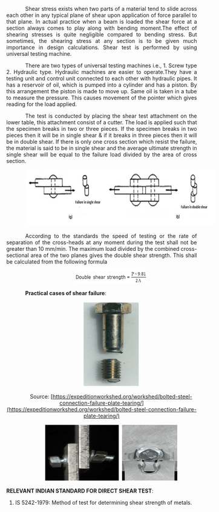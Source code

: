 <div  style="text-align: justify; text-indent: 50px">

Shear stress exists when two parts of a material tend to slide across each other in any typical plane of shear upon application of force parallel to that plane. In actual practice when a beam is loaded the shear force at a section always comes to play along with bending moment.The effect of shearing stresses is quite negligible compared to bending stress. But sometimes, the shearing stress at any section is to be given much importance in design calculations. Shear test is performed by using universal testing machine.

There are two types of universal testing machines i.e., 1. Screw type 2. Hydraulic type. Hydraulic machines are easier to operate.They have a testing unit and control unit connected to each other with hydraulic pipes. It has a reservoir of oil, which is pumped into a cylinder and has a piston. By this arrangement the piston is made to move up. Same oil is taken in a tube to measure the pressure. This causes movement of the pointer which gives reading for the load applied.

The test is conducted by placing the shear test attachment on the lower table, this attachment consist of a cutter. The load is applied such that the specimen breaks in two or three pieces. If the specimen breaks in two pieces then it will be in single shear & if it breaks in three pieces then it will be in double shear. If there is only one cross section which resist the failure, the material is said to be in single shear and the average ultimate strength in single shear will be equal to the failure load divided by the area of cross section.

<div style="text-align: center">

[<img src="./images/plate1.png" width="500" height="150"/>](./images/plate1.png)

</div>

According to the standards the speed of testing or the rate of separation of the cross-heads at any moment during the test shall not be greater than 10 mm/min. The maximum load divided by the combined cross-sectional area of the two planes gives the double shear strength. This shall be calculated from the following formula

<div style="text-align: center">

[<img src="./images/plate2.png" width="190" height="35"/>](./images/plate2.png)

</div>

**Practical cases of shear failure**:

<div style="text-align: center">

[<img src="./images/plate3.png" width="150" height="225"/>](./images/plate3.png)

Source: [https://expeditionworkshed.org/workshed/bolted-steel-connection-failure-plate-tearing/](https://expeditionworkshed.org/workshed/bolted-steel-connection-failure-plate-tearing/)

</div>

<div style="text-align: center">

[<img src="./images/plate4.png" width="200" height="150"/>](./images/plate4.png)
[<img src="./images/plate5.png" width="150" height="150"/>](./images/plate5.png)

</div>

</div>

**RELEVANT INDIAN STANDARD FOR DIRECT SHEAR TEST**:

1. IS 5242-1979: Method of test for determining shear strength of metals.
